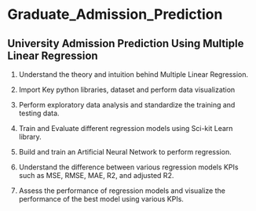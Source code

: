 # Graduate_Admission_Prediction
## University Admission Prediction Using Multiple Linear Regression 

1. Understand the theory and intuition behind Multiple Linear Regression.

2. Import Key python libraries, dataset and perform data visualization

3. Perform exploratory data analysis and standardize the training and testing data.

4. Train and Evaluate different regression models using Sci-kit Learn library.

5. Build and train an Artificial Neural Network to perform regression.

6. Understand the difference between various regression models KPIs such as MSE, RMSE, MAE, R2, and adjusted R2.

7. Assess the performance of regression models and visualize the performance of the best model using various KPIs.

